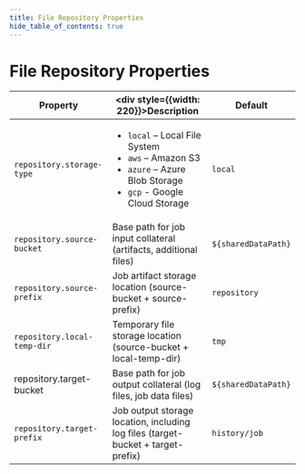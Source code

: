 ```yaml
---
title: File Repository Properties
hide_table_of_contents: true
---
```


# File Repository Properties

| Property| <div style={{width: 220}}>Description</div>| Default |
| --- | --- | --- |
| `repository.storage-type` | <ul><li>`local` – Local File System</li><li>`aws` – Amazon S3</li><li>`azure` – Azure Blob Storage</li><li>`gcp` - Google Cloud Storage</li></ul> | `local` |
| `repository.source-bucket` | Base path for job input collateral (artifacts, additional files) | `${sharedDataPath}` |
| `repository.source-prefix` | Job artifact storage location (source-bucket + source-prefix) | `repository` |
| `repository.local-temp-dir` | Temporary file storage location (source-bucket + local-temp-dir) | `tmp` |
| repository.target-bucket | Base path for job output collateral (log files, job data files) | `${sharedDataPath}` |
| `repository.target-prefix` | Job output storage location, including log files (target-bucket + target-prefix) | `history/job` |

